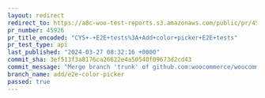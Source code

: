 ```yaml
---
layout: redirect
redirect_to: https://a8c-woo-test-reports.s3.amazonaws.com/public/pr/45926/api/index.html
pr_number: 45926
pr_title_encoded: "CYS+-+E2E+tests%3A+Add+color+picker+E2E+tests"
pr_test_type: api
last_published: "2024-03-27 08:32:16 +0000"
commit_sha: 3ef513f3a8176ca26622e4a50540f09673d2cd43
commit_message: "Merge branch 'trunk' of github.com:woocommerce/woocommerce into add/e…"
branch_name: add/e2e-color-picker
passed: true
---
```

